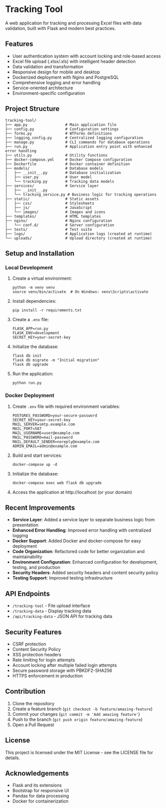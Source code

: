 # Tracking Tool

A web application for tracking and processing Excel files with data validation, built with Flask and modern best practices.

## Features

- User authentication system with account locking and role-based access
- Excel file upload (.xlsx/.xls) with intelligent header detection
- Data validation and transformation
- Responsive design for mobile and desktop
- Dockerized deployment with Nginx and PostgreSQL
- Comprehensive logging and error handling
- Service-oriented architecture
- Environment-specific configuration

## Project Structure

```
tracking-tool/
├── app.py                 # Main application file
├── config.py              # Configuration settings
├── forms.py               # WTForms definitions
├── logging_config.py      # Centralized logging configuration
├── manage.py              # CLI commands for database operations
├── run.py                 # Application entry point with enhanced error handling
├── utils.py               # Utility functions
├── docker-compose.yml     # Docker Compose configuration
├── Dockerfile             # Docker container definition
├── models/                # Database models
│   ├── __init__.py        # Database initialization
│   ├── user.py            # User model
│   └── tracking.py        # Tracking data models
├── services/              # Service layer
│   ├── __init__.py         
│   └── tracking_service.py # Business logic for tracking operations
├── static/                # Static assets
│   ├── css/               # Stylesheets
│   ├── js/                # JavaScript
│   └── images/            # Images and icons
├── templates/             # HTML templates
├── nginx/                 # Nginx configuration
│   └── conf.d/            # Server configuration
├── tests/                 # Test suite
├── logs/                  # Application logs (created at runtime)
└── uploads/               # Upload directory (created at runtime)
```

## Setup and Installation

### Local Development

1. Create a virtual environment:
   ```
   python -m venv venv
   source venv/bin/activate  # On Windows: venv\Scripts\activate
   ```

2. Install dependencies:
   ```
   pip install -r requirements.txt
   ```

3. Create a `.env` file:
   ```
   FLASK_APP=run.py
   FLASK_ENV=development
   SECRET_KEY=your-secret-key
   ```

4. Initialize the database:
   ```
   flask db init
   flask db migrate -m "Initial migration"
   flask db upgrade
   ```

5. Run the application:
   ```
   python run.py
   ```

### Docker Deployment

1. Create `.env` file with required environment variables:
   ```
   POSTGRES_PASSWORD=your-secure-password
   SECRET_KEY=your-secret-key
   MAIL_SERVER=smtp.example.com
   MAIL_PORT=587
   MAIL_USERNAME=user@example.com
   MAIL_PASSWORD=mail-password
   MAIL_DEFAULT_SENDER=noreply@example.com
   ADMIN_EMAIL=admin@example.com
   ```

2. Build and start services:
   ```
   docker-compose up -d
   ```

3. Initialize the database:
   ```
   docker-compose exec web flask db upgrade
   ```

4. Access the application at http://localhost (or your domain)

## Recent Improvements

- **Service Layer**: Added a service layer to separate business logic from presentation
- **Enhanced Error Handling**: Improved error handling with centralized logging
- **Docker Support**: Added Docker and docker-compose for easy deployment
- **Code Organization**: Refactored code for better organization and maintainability
- **Environment Configuration**: Enhanced configuration for development, testing, and production
- **Security Headers**: Added security headers and content security policy
- **Testing Support**: Improved testing infrastructure

## API Endpoints

- `/tracking-tool` - File upload interface
- `/tracking-data` - Display tracking data
- `/api/tracking-data` - JSON API for tracking data

## Security Features

- CSRF protection
- Content Security Policy
- XSS protection headers
- Rate limiting for login attempts
- Account locking after multiple failed login attempts
- Secure password storage with PBKDF2-SHA256
- HTTPS enforcement in production

## Contribution

1. Clone the repository
2. Create a feature branch (`git checkout -b feature/amazing-feature`)
3. Commit your changes (`git commit -m 'Add amazing feature'`)
4. Push to the branch (`git push origin feature/amazing-feature`)
5. Open a Pull Request

## License

This project is licensed under the MIT License - see the LICENSE file for details.

## Acknowledgements

- Flask and its extensions
- Bootstrap for responsive UI
- Pandas for data processing
- Docker for containerization
